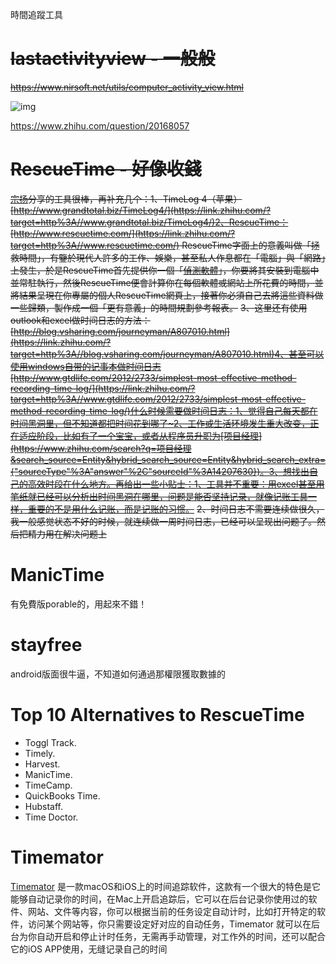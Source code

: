 時間追蹤工具

# ~~lastactivityview - 一般般~~

~~https://www.nirsoft.net/utils/computer_activity_view.html~~

![img](https://www.nirsoft.net/utils/lastactivityview.png)

https://www.zhihu.com/question/20168057

# ~~RescueTime - 好像收錢~~

~~[宗扬](https://www.zhihu.com/search?q=宗扬&search_source=Entity&hybrid_search_source=Entity&hybrid_search_extra={"sourceType"%3A"answer"%2C"sourceId"%3A14207630})分享的工具很棒，再补充几个：1、TimeLog 4（苹果）[http://www.grandtotal.biz/TimeLog4/](https://link.zhihu.com/?target=http%3A//www.grandtotal.biz/TimeLog4/)2、RescueTime：[http://www.rescuetime.com/](https://link.zhihu.com/?target=http%3A//www.rescuetime.com/)       RescueTime字面上的意義叫做「拯救時間」，有鑒於現代人許多的工作、娛樂，甚至私人作息都在「電腦」與「網路」上發生，於是RescueTime首先提供你一個「[偵測軟體](https://www.zhihu.com/search?q=偵測軟體&search_source=Entity&hybrid_search_source=Entity&hybrid_search_extra={"sourceType"%3A"answer"%2C"sourceId"%3A14207630})」，你要將其安裝到電腦中並常駐執行，然後RescueTime便會計算你在每個軟體或網站上所花費的時間，並將結果呈現在你專屬的個人RescueTime網頁上，接著你必須自己去將這些資料做一些歸類，製作成一個「更有意義」的時間規劃參考報表。~~
~~3、这里还有使用outlook和excel做时间日志的方法：[http://blog.vsharing.com/journeyman/A807010.html](https://link.zhihu.com/?target=http%3A//blog.vsharing.com/journeyman/A807010.html)4、甚至可以使用windows自带的记事本做时间日志[http://www.gtdlife.com/2012/2733/simplest-most-effective-method-recording-time-log/](https://link.zhihu.com/?target=http%3A//www.gtdlife.com/2012/2733/simplest-most-effective-method-recording-time-log/)什么时候需要做时间日志：1、觉得自己每天都在时间黑洞里，但不知道都把时间花到哪了~2、工作或生活环境发生重大改变，正在适应阶段，比如有了一个宝宝，或者从程序员升职为[项目经理](https://www.zhihu.com/search?q=项目经理&search_source=Entity&hybrid_search_source=Entity&hybrid_search_extra={"sourceType"%3A"answer"%2C"sourceId"%3A14207630})。3、想找出自己的高效时段在什么地方。再给出一些小贴士：1、工具并不重要：用excel甚至用笔纸就已经可以分析出时间黑洞在哪里，问题是能否坚持记录，就像记账工具一样，重要的不是用什么记账，而是记账的习惯。~~
~~2、时间日志不需要连续做很久，我一般感觉状态不好的时候，就连续做一周时间日志，已经可以呈现出问题了。然后把精力用在解决问题上~~

# ManicTime

有免費版porable的，用起來不錯！

# stayfree

android版面很牛逼，不知道如何通過那權限獲取數據的

# Top 10 Alternatives to RescueTime

- Toggl Track.
- Timely.
- Harvest.
- ManicTime.
- TimeCamp.
- QuickBooks Time.
- Hubstaff.
- Time Doctor.

# Timemator

[Timemator](https://timemator.com/)  是一款macOS和iOS上的时间追踪软件，这款有一个很大的特色是它能够自动记录你的时间，在Mac上开启追踪后，它可以在后台记录你使用过的软件、网站、文件等内容，你可以根据当前的任务设定自动计时，比如打开特定的软件，访问某个网站等，你只需要设定好对应的自动任务，Timemator 就可以在后台为你自动开启和停止计时任务，无需再手动管理，对工作外的时间，还可以配合它的iOS APP使用，无缝记录自己的时间

